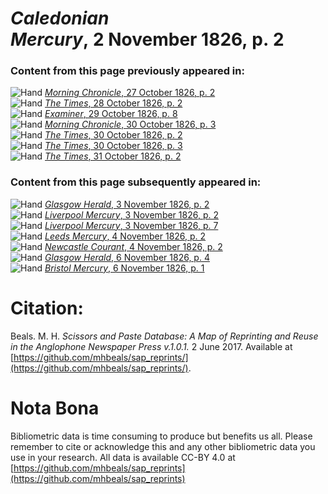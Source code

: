 # *Caledonian Mercury*, 2 November 1826, p. 2  
  
### Content from this page previously appeared in:  
![Hand](http://scissorsandpaste.net/wp-content/uploads/2017/06/smallhandpointer.png) [*Morning Chronicle*, 27 October 1826, p. 2](https://mhbeals.github.io/sap_html/Morning-Chronicle/Morning-Chronicle-27-October-1826-p-2)  
![Hand](http://scissorsandpaste.net/wp-content/uploads/2017/06/smallhandpointer.png) [*The Times*, 28 October 1826, p. 2](https://mhbeals.github.io/sap_html/The-Times/The-Times-28-October-1826-p-2)  
![Hand](http://scissorsandpaste.net/wp-content/uploads/2017/06/smallhandpointer.png) [*Examiner*, 29 October 1826, p. 8](https://mhbeals.github.io/sap_html/Examiner/Examiner-29-October-1826-p-8)  
![Hand](http://scissorsandpaste.net/wp-content/uploads/2017/06/smallhandpointer.png) [*Morning Chronicle*, 30 October 1826, p. 3](https://mhbeals.github.io/sap_html/Morning-Chronicle/Morning-Chronicle-30-October-1826-p-3)  
![Hand](http://scissorsandpaste.net/wp-content/uploads/2017/06/smallhandpointer.png) [*The Times*, 30 October 1826, p. 2](https://mhbeals.github.io/sap_html/The-Times/The-Times-30-October-1826-p-2)  
![Hand](http://scissorsandpaste.net/wp-content/uploads/2017/06/smallhandpointer.png) [*The Times*, 30 October 1826, p. 3](https://mhbeals.github.io/sap_html/The-Times/The-Times-30-October-1826-p-3)  
![Hand](http://scissorsandpaste.net/wp-content/uploads/2017/06/smallhandpointer.png) [*The Times*, 31 October 1826, p. 2](https://mhbeals.github.io/sap_html/The-Times/The-Times-31-October-1826-p-2)  
  
### Content from this page subsequently appeared in:  
![Hand](http://scissorsandpaste.net/wp-content/uploads/2017/06/smallhandpointer.png) [*Glasgow Herald*, 3 November 1826, p. 2](https://mhbeals.github.io/sap_html/Glasgow-Herald/Glasgow-Herald-3-November-1826-p-2)  
![Hand](http://scissorsandpaste.net/wp-content/uploads/2017/06/smallhandpointer.png) [*Liverpool Mercury*, 3 November 1826, p. 2](https://mhbeals.github.io/sap_html/Liverpool-Mercury/Liverpool-Mercury-3-November-1826-p-2)  
![Hand](http://scissorsandpaste.net/wp-content/uploads/2017/06/smallhandpointer.png) [*Liverpool Mercury*, 3 November 1826, p. 7](https://mhbeals.github.io/sap_html/Liverpool-Mercury/Liverpool-Mercury-3-November-1826-p-7)  
![Hand](http://scissorsandpaste.net/wp-content/uploads/2017/06/smallhandpointer.png) [*Leeds Mercury*, 4 November 1826, p. 2](https://mhbeals.github.io/sap_html/Leeds-Mercury/Leeds-Mercury-4-November-1826-p-2)  
![Hand](http://scissorsandpaste.net/wp-content/uploads/2017/06/smallhandpointer.png) [*Newcastle Courant*, 4 November 1826, p. 2](https://mhbeals.github.io/sap_html/Newcastle-Courant/Newcastle-Courant-4-November-1826-p-2)  
![Hand](http://scissorsandpaste.net/wp-content/uploads/2017/06/smallhandpointer.png) [*Glasgow Herald*, 6 November 1826, p. 4](https://mhbeals.github.io/sap_html/Glasgow-Herald/Glasgow-Herald-6-November-1826-p-4)  
![Hand](http://scissorsandpaste.net/wp-content/uploads/2017/06/smallhandpointer.png) [*Bristol Mercury*, 6 November 1826, p. 1](https://mhbeals.github.io/sap_html/Bristol-Mercury/Bristol-Mercury-6-November-1826-p-1)  


# Citation: 

Beals. M. H. *Scissors and Paste Database: A Map of Reprinting and Reuse in the Anglophone Newspaper Press v.1.0.1.* 2 June 2017. Available at [https://github.com/mhbeals/sap_reprints/](https://github.com/mhbeals/sap_reprints/). 

# Nota Bona

Bibliometric data is time consuming to produce but benefits us all. Please remember to cite or acknowledge this and any other bibliometric data you use in your research. All data is available CC-BY 4.0 at [https://github.com/mhbeals/sap_reprints](https://github.com/mhbeals/sap_reprints)